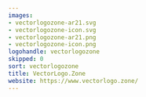 ```yaml
---
images:
- vectorlogozone-ar21.svg
- vectorlogozone-icon.svg
- vectorlogozone-ar21.png
- vectorlogozone-icon.png
logohandle: vectorlogozone
skipped: 0
sort: vectorlogozone
title: VectorLogo.Zone
website: https://www.vectorlogo.zone/
---
```

